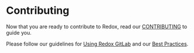 # Contributing

Now that you are ready to contribute to Redox, read our [CONTRIBUTING](https://gitlab.redox-os.org/redox-os/redox/-/blob/master/CONTRIBUTING.md) to guide you.

Please follow our guidelines for [Using Redox GitLab](./using-redox-gitlab.md) and our [Best Practices](./best-practices.md).
